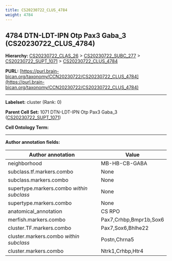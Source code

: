 ```yaml
---
title: CS20230722_CLUS_4784
weight: 4784
---
```

## 4784 DTN-LDT-IPN Otp Pax3 Gaba_3 (CS20230722_CLUS_4784)
<b>Hierarchy: </b>
[CS20230722_CLAS_26](../CS20230722_CLAS_26) >
[CS20230722_SUBC_277](../CS20230722_SUBC_277) >
[CS20230722_SUPT_1071](../CS20230722_SUPT_1071) >
[CS20230722_CLUS_4784](../CS20230722_CLUS_4784)

**PURL:** [https://purl.brain-bican.org/taxonomy/CCN20230722/CS20230722_CLUS_4784](https://purl.brain-bican.org/taxonomy/CCN20230722/CS20230722_CLUS_4784)

---


**Labelset:** cluster (Rank: 0)

**Parent Cell Set:** 1071 DTN-LDT-IPN Otp Pax3 Gaba_3 ([CS20230722_SUPT_1071](../CS20230722_SUPT_1071))



**Cell Ontology Term:** 

[MARKER GENES.]: #


---

[TRANSFERRED ANNOTATIONS.]: #


[AUTHOR ANNOTATION FIELDS.]: #


**Author annotation fields:**

| Author annotation | Value |
|-------------------|-------|
|neighborhood|MB-HB-CB-GABA|
|subclass.tf.markers.combo|None|
|subclass.markers.combo|None|
|supertype.markers.combo _within subclass_|None|
|supertype.markers.combo|None|
|anatomical_annotation|CS RPO|
|merfish.markers.combo|Pax7,Crhbp,Bmpr1b,Sox6|
|cluster.TF.markers.combo|Pax7,Sox6,Bhlhe22|
|cluster.markers.combo _within subclass_|Postn,Chrna5|
|cluster.markers.combo|Ntrk1,Crhbp,Htr4|
